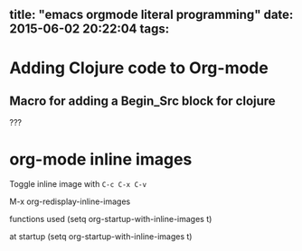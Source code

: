 title: "emacs orgmode literal programming"
date: 2015-06-02 20:22:04
tags:
---


# Adding Clojure code to Org-mode 

## Macro for adding a Begin_Src block for clojure 

???


# org-mode inline images

Toggle inline image with `C-c C-x C-v`

M-x org-redisplay-inline-images

functions used 
(setq org-startup-with-inline-images t)

at startup
(setq org-startup-with-inline-images t)
